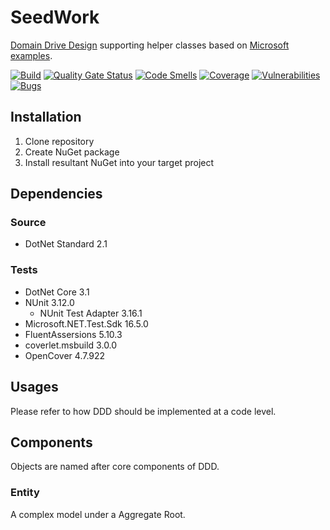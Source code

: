 # SeedWork

[Domain Drive Design](https://en.wikipedia.org/wiki/Domain-driven_design) supporting helper classes based on [Microsoft examples](https://github.com/dotnet-architecture/eShopOnContainers/tree/dev/src/Services/Ordering/Ordering.Domain/SeedWork).

[![Build](https://github.com/TheLastColonial/SeedWork/workflows/Build/badge.svg)](https://github.com/TheLastColonial/SeedWork/actions?query=workflow%3ABuild) [![Quality Gate Status](https://sonarcloud.io/api/project_badges/measure?project=TheLastColonial_SeedWork&metric=alert_status)](https://sonarcloud.io/dashboard?id=TheLastColonial_SeedWork) [![Code Smells](https://sonarcloud.io/api/project_badges/measure?project=TheLastColonial_SeedWork&metric=code_smells)](https://sonarcloud.io/dashboard?id=TheLastColonial_SeedWork) [![Coverage](https://sonarcloud.io/api/project_badges/measure?project=TheLastColonial_SeedWork&metric=coverage)](https://sonarcloud.io/dashboard?id=TheLastColonial_SeedWork) [![Vulnerabilities](https://sonarcloud.io/api/project_badges/measure?project=TheLastColonial_SeedWork&metric=vulnerabilities)](https://sonarcloud.io/dashboard?id=TheLastColonial_SeedWork) [![Bugs](https://sonarcloud.io/api/project_badges/measure?project=TheLastColonial_SeedWork&metric=bugs)](https://sonarcloud.io/dashboard?id=TheLastColonial_SeedWork)

## Installation

1. Clone repository
2. Create NuGet package
3. Install resultant NuGet into your target project

## Dependencies

### Source

- DotNet Standard 2.1

### Tests

- DotNet Core 3.1
- NUnit 3.12.0
  - NUnit Test Adapter 3.16.1
- Microsoft.NET.Test.Sdk 16.5.0
- FluentAssersions 5.10.3
- coverlet.msbuild 3.0.0
- OpenCover 4.7.922

## Usages

Please refer to how DDD should be implemented at a code level.

## Components

Objects are named after core components of DDD.

### Entity

A complex model under a Aggregate Root.
